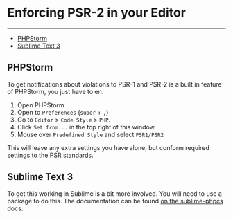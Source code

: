 # Enforcing PSR-2 in your Editor

---

- [PHPStorm](#phpstorm)
- [Sublime Text 3](#sublime-text-3)

<a name="phpstorm"></a>
## PHPStorm

To get notifications about violations to PSR-1 and PSR-2 is a built in feature of PHPStorm, you just have to en.

1. Open PHPStorm
1. Open to `Preferences` (`super` + `,`)
1. Go to `Editor` > `Code Style` > `PHP`.
1. Click `Set from...` in the top right of this window.
1. Mouse over `Predefined Style` and select `PSR1/PSR2`

This will leave any extra settings you have alone, but conform required settings to the PSR standards.

<a name="sublime-text-3"></a>
## Sublime Text 3

To get this working in Sublime is a bit more involved.  You will need to use a package to do this.  The documentation can 
be found [on the sublime-phpcs](https://benmatselby.github.io/sublime-phpcs/) docs.
